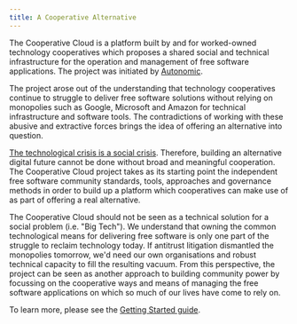 ```yaml
---
title: A Cooperative Alternative
---
```


The Cooperative Cloud is a platform built by and for worked-owned technology
cooperatives which proposes a shared social and technical infrastructure for
the operation and management of free software applications. The project was
initiated by [Autonomic].

The project arose out of the understanding that technology cooperatives
continue to struggle to deliver free software solutions without relying on
monopolies such as Google, Microsoft and Amazon for technical infrastructure
and software tools. The contradictions of working with these abusive and
extractive forces brings the idea of offering an alternative into question.

[The technological crisis is a social crisis]. Therefore, building an
alternative digital future cannot be done without broad and meaningful
cooperation. The Cooperative Cloud project takes as its starting point the
independent free software community standards, tools, approaches and governance
methods in order to build up a platform which cooperatives can make use of as
part of offering a real alternative.

The Cooperative Cloud should not be seen as a technical solution for a social
problem (i.e. "Big Tech"). We understand that owning the common technological
means for delivering free software is only one part of the struggle to reclaim
technology today. If antitrust litigation dismantled the monopolies tomorrow,
we'd need our own organisations and robust technical capacity to fill the
resulting vacuum. From this perspective, the project can be seen as another
approach to building community power by focussing on the cooperative ways and
means of managing the free software applications on which so much of our lives
have come to rely on.

To learn more, please see the [Getting Started guide].

[autonomic]: https://autonomic.zone/
[the technological crisis is a social crisis]: https://vvvvvvaria.org/~decentral1se/w/organising/crisis.jpeg
[getting started guide]: getting-started/guide.md
